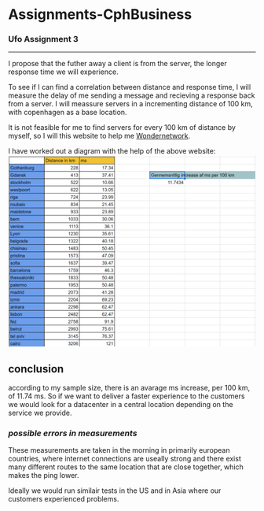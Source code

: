 # Assignments-CphBusiness

### Ufo Assignment 3

***

I propose that the futher away a client is from the server, the longer response time we will experience.

To see if I can find a correlation between distance and response time, I will measure the delay of me sending a message and recieving a response back from a server. I will meassure servers in a incrementing distance of 100 km, with copenhagen as a base location.

It is not feasible for me to find servers for every 100 km of distance by myself, so I will this website to help me [Wondernetwork](https://wondernetwork.com/pings/copenhagen).

I have worked out a diagram with the help of the above website:
![](sadPanda.png)

## conclusion

according to my sample size, there is an avarage ms increase, per 100 km, of 11.74 ms.
So if we want to deliver a faster experience to the customers we would look for a datacenter in a central location depending on the service we provide.

### *possible errors in measurements* 

These measurements are taken in the morning in primarily european countries, where internet connections are useally strong and there exist many different routes to the same location that are close together, which makes the ping lower.

Ideally we would run similair tests in the US and in Asia where our customers experienced problems. 








